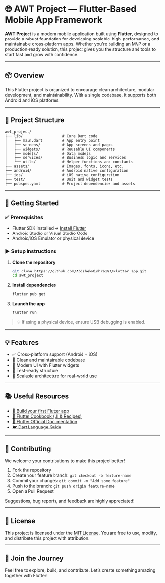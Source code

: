 
# 🌐 AWT Project — Flutter-Based Mobile App Framework

**AWT Project** is a modern mobile application built using **Flutter**, designed to provide a robust foundation for developing scalable, high-performance, and maintainable cross-platform apps. Whether you're building an MVP or a production-ready solution, this project gives you the structure and tools to start fast and grow with confidence.

---

## 📦 Overview

This Flutter project is organized to encourage clean architecture, modular development, and maintainability. With a single codebase, it supports both Android and iOS platforms.

---

## 📁 Project Structure

```
awt_project/
├── lib/                  # Core Dart code
│   ├── main.dart         # App entry point
│   ├── screens/          # App screens and pages
│   ├── widgets/          # Reusable UI components
│   ├── models/           # Data models
│   ├── services/         # Business logic and services
│   └── utils/            # Helper functions and constants
├── assets/               # Images, fonts, icons, etc.
├── android/              # Android native configuration
├── ios/                  # iOS native configuration
├── test/                 # Unit and widget tests
├── pubspec.yaml          # Project dependencies and assets
```

---

## 🚀 Getting Started

### ✅ Prerequisites

- Flutter SDK installed → [Install Flutter](https://docs.flutter.dev/get-started/install)
- Android Studio or Visual Studio Code
- Android/iOS Emulator or physical device

### ▶️ Setup Instructions

1. **Clone the repository**
   ```bash
   git clone https://github.com/AbishekMishra183/Flutter_app.git
   cd awt_project
   ```

2. **Install dependencies**
   ```bash
   flutter pub get
   ```

3. **Launch the app**
   ```bash
   flutter run
   ```

> 💡 If using a physical device, ensure USB debugging is enabled.

---

## 💡 Features

- ✅ Cross-platform support (Android + iOS)
- 🧼 Clean and maintainable codebase
- 🎨 Modern UI with Flutter widgets
- 🧪 Test-ready structure
- 📐 Scalable architecture for real-world use

---

## 📚 Useful Resources

- [🚀 Build your first Flutter app](https://docs.flutter.dev/get-started/codelab)
- [📖 Flutter Cookbook (UI & Recipes)](https://docs.flutter.dev/cookbook)
- [📘 Flutter Official Documentation](https://docs.flutter.dev/)
- [🐦 Dart Language Guide](https://dart.dev/guides)

---

## 🤝 Contributing

We welcome your contributions to make this project better!

1. Fork the repository
2. Create your feature branch: `git checkout -b feature-name`
3. Commit your changes: `git commit -m "Add some feature"`
4. Push to the branch: `git push origin feature-name`
5. Open a Pull Request

Suggestions, bug reports, and feedback are highly appreciated!

---

## 📄 License

This project is licensed under the [MIT License](https://opensource.org/licenses/MIT). You are free to use, modify, and distribute this project with attribution.

---

## 🙌 Join the Journey

Feel free to explore, build, and contribute. Let’s create something amazing together with Flutter!

